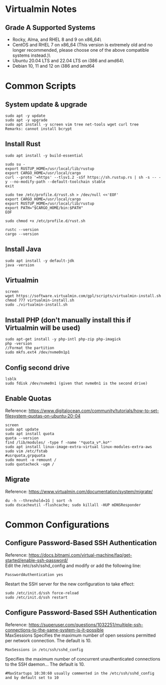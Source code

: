 # Virtualmin Notes
## Grade A Supported Systems
- Rocky, Alma, and RHEL 8 and 9 on x86_64\
- CentOS and RHEL 7 on x86_64 (This version is extremely old and no longer recommended, please choose one of the above compatible systems instead.)\
- Ubuntu 20.04 LTS and 22.04 LTS on i386 and amd64\
- Debian 10, 11 and 12 on i386 and amd64



# Common Scripts
## System update & upgrade
```shell
sudo apt -y update
sudo apt -y upgrade
sudo apt install -y screen vim tree net-tools wget curl tree
Remarks: cannot install bcrypt
```

## Install Rust
```shell
sudo apt install -y build-essential

sudo su -
export RUSTUP_HOME=/usr/local/lib/rustup
export CARGO_HOME=/usr/local/cargo
curl --proto '=https' --tlsv1.2 -sSf https://sh.rustup.rs | sh -s -- -y --no-modify-path --default-toolchain stable
exit

sudo tee /etc/profile.d/rust.sh > /dev/null <<'EOF'
export CARGO_HOME=/usr/local/cargo
export RUSTUP_HOME=/usr/local/lib/rustup
export PATH="$CARGO_HOME/bin:$PATH"
EOF

sudo chmod +x /etc/profile.d/rust.sh

rustc --version
cargo --version
```

## Install Java
```shell
sudo apt install -y default-jdk
java -version
```

## Virtualmin
```shell
screen
wget https://software.virtualmin.com/gpl/scripts/virtualmin-install.sh
chmod 777 virtualmin-install.sh
sudo ./virtualmin-install.sh
```

## Install PHP (don't manually install this if Virtualmin will be used)
```shell
sudo apt-get install -y php-intl php-zip php-imagick
php -version
//Format the partition
sudo mkfs.ext4 /dev/nvme0n1p1
```

## Config second drive
```shell
lsblk
sudo fdisk /dev/nvme0n1 (given that nvme0n1 is the second drive)

```







## Enable Quotas
Reference: https://www.digitalocean.com/community/tutorials/how-to-set-filesystem-quotas-on-ubuntu-20-04
```shell
screen
sudo apt update
sudo apt install quota
quota --version
find /lib/modules/ -type f -name '*quota_v*.ko*'
sudo apt install linux-image-extra-virtual linux-modules-extra-aws
sudo vim /etc/fstab
#usrquota,grpquota
sudo mount -o remount /
sudo quotacheck -ugm /
```

## Migrate
Reference: https://www.virtualmin.com/documentation/system/migrate/
```shell
du -h --threshold=1G | sort -h
sudo dscacheutil -flushcache; sudo killall -HUP mDNSResponder
```


# Common Configurations
## Configure Password-Based SSH Authentication
Reference: https://docs.bitnami.com/virtual-machine/faq/get-started/enable-ssh-password/ \
Edit the /etc/ssh/sshd_config and modify or add the following line:
```shell
PasswordAuthentication yes
```
Restart the SSH server for the new configuration to take effect:
```shell
sudo /etc/init.d/ssh force-reload
sudo /etc/init.d/ssh restart
```

## Configure Password-Based SSH Authentication
Reference: https://superuser.com/questions/1032251/multiple-ssh-connections-to-the-same-system-is-it-possible \
MaxSessions Specifies the maximum number of open sessions permitted per network connection. The default is 10.
```shell
MaxSessions in /etc/ssh/sshd_config
```
Specifies the maximum number of concurrent unauthenticated connections to the SSH daemon... The default is 10.
```shell
#MaxStartups 10:30:60 usually commented in the /etc/ssh/sshd_config and by default set to 10
```

